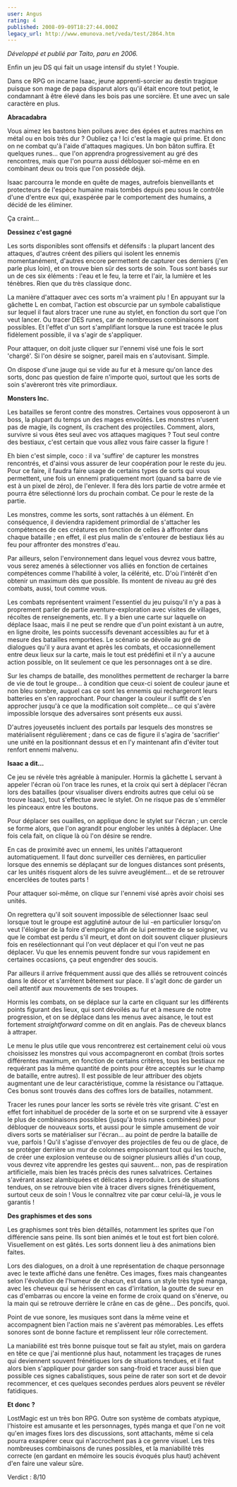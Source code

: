 ```yaml
---
user: Angus
rating: 4
published: 2008-09-09T18:27:44.000Z
legacy_url: http://www.emunova.net/veda/test/2864.htm
---
```

_Développé et publié par Taito, paru en 2006\._  

  

Enfin un jeu DS qui fait un usage intensif du stylet ! Youpie.  

Dans ce RPG on incarne Isaac, jeune apprenti-sorcier au destin tragique puisque son mage de papa disparut alors qu'il était encore tout petiot, le condamnant à être élevé dans les bois pas une sorcière. Et une avec un sale caractère en plus.  

  

**Abracadabra**  

  

Vous aimez les bastons bien poilues avec des épées et autres machins en métal ou en bois très dur ? Oubliez ça ! Ici c'est la magie qui prime. Et donc on ne combat qu'à l'aide d'attaques magiques. Un bon bâton suffira. Et quelques runes... que l'on apprendra progressivement au gré des rencontres, mais que l'on pourra aussi débloquer soi-même en en combinant deux ou trois que l'on possède déjà.  

  

Isaac parcourra le monde en quête de mages, autrefois bienveillants et protecteurs de l'espèce humaine mais tombés depuis peu sous le contrôle d'une d'entre eux qui, exaspérée par le comportement des humains, a décidé de les éliminer.  

  

Ça craint...  

  

**Dessinez c'est gagné**  

  

Les sorts disponibles sont offensifs et défensifs : la plupart lancent des attaques, d'autres créent des piliers qui isolent les ennemis momentanément, d'autres encore permettent de capturer ces derniers (j'en parle plus loin), et on trouve bien sûr des sorts de soin. Tous sont basés sur un de ces six éléments : l'eau et le feu, la terre et l'air, la lumière et les ténèbres. Rien que du très classique donc.  

  

La manière d'attaquer avec ces sorts m'a vraiment plu ! En appuyant sur la gâchette L en combat, l'action est obscurcie par un symbole cabalistique sur lequel il faut alors tracer une rune au stylet, en fonction du sort que l'on veut lancer. Ou tracer DES runes, car de nombreuses combinaisons sont possibles. Et l'effet d'un sort s'amplifiant lorsque la rune est tracée le plus fidèlement possible, il va s'agir de s'appliquer.  

Pour attaquer, on doit juste cliquer sur l'ennemi visé une fois le sort 'chargé'. Si l'on désire se soigner, pareil mais en s'autovisant. Simple.  

  

On dispose d'une jauge qui se vide au fur et à mesure qu'on lance des sorts, donc pas question de faire n'importe quoi, surtout que les sorts de soin s'avèreront très vite primordiaux.  

  

**Monsters Inc.**  

  

Les batailles se feront contre des monstres. Certaines vous opposeront à un boss, la plupart du temps un des mages envoûtés. Les monstres n'usent pas de magie, ils cognent, ils crachent des projectiles. Comment, alors, survivre si vous êtes seul avec vos attaques magiques ? Tout seul contre des bestiaux, c'est certain que vous allez vous faire casser la figure !  

Eh bien c'est simple, coco : il va 'suffire' de capturer les monstres rencontrés, et d'ainsi vous assurer de leur coopération pour le reste du jeu. Pour ce faire, il faudra faire usage de certains types de sorts qui vous permettent, une fois un ennemi pratiquement mort (quand sa barre de vie est à un pixel de zéro), de l'enlever. Il fera dès lors partie de votre armée et pourra être sélectionné lors du prochain combat. Ce pour le reste de la partie.  

  

Les monstres, comme les sorts, sont rattachés à un élément. En conséquence, il deviendra rapidement primordial de s'attacher les compétences de ces créatures en fonction de celles à affronter dans chaque bataille ; en effet, il est plus malin de s'entourer de bestiaux liés au feu pour affronter des monstres d'eau.  

Par ailleurs, selon l'environnement dans lequel vous devrez vous battre, vous serez amenés à sélectionner vos alliés en fonction de certaines compétences comme l'habilité à voler, la célérité, etc. D'où l'intérêt d'en obtenir un maximum dès que possible. Ils montent de niveau au gré des combats, aussi, tout comme vous.  

  

Les combats représentent vraiment l'essentiel du jeu puisqu'il n'y a pas à proprement parler de partie aventure-exploration avec visites de villages, récoltes de renseignements, etc. Il y a bien une carte sur laquelle on déplace Isaac, mais il ne peut se rendre que d'un point existant à un autre, en ligne droite, les points successifs devenant accessibles au fur et à mesure des batailles remportées. Le scénario se dévoile au gré de dialogues qu'il y aura avant et après les combats, et occasionnellement entre deux lieux sur la carte, mais le tout est prédéfini et il n'y a aucune action possible, on lit seulement ce que les personnages ont à se dire.  

  

Sur les champs de bataille, des monolithes permettent de recharger la barre de vie de tout le groupe... à condition que ceux-ci soient de couleur jaune et non bleu sombre, auquel cas ce sont les ennemis qui rechargeront leurs batteries en s'en rapprochant. Pour changer la couleur il suffit de s'en approcher jusqu'à ce que la modification soit complète... ce qui s'avère impossible lorsque des adversaires sont présents eux aussi.  

D'autres joyeusetés incluent des portails par lesquels des monstres se matérialisent régulièrement ; dans ce cas de figure il s'agira de 'sacrifier' une unité en la positionnant dessus et en l'y maintenant afin d'éviter tout renfort ennemi malvenu.  

  

**Isaac a dit...**  

  

Ce jeu se révèle très agréable à manipuler. Hormis la gâchette L servant à appeler l'écran où l'on trace les runes, et la croix qui sert à déplacer l'écran lors des batailles (pour visualiser divers endroits autres que celui où se trouve Isaac), tout s'effectue avec le stylet. On ne risque pas de s'emmêler les pinceaux entre les boutons.  

Pour déplacer ses ouailles, on applique donc le stylet sur l'écran ; un cercle se forme alors, que l'on agrandit pour englober les unités à déplacer. Une fois cela fait, on clique là où l'on désire se rendre.  

En cas de proximité avec un ennemi, les unités l'attaqueront automatiquement. Il faut donc surveiller ces dernières, en particulier lorsque des ennemis se déplaçant sur de longues distances sont présents, car les unités risquent alors de les suivre aveuglément... et de se retrouver encerclées de toutes parts !  

Pour attaquer soi-même, on clique sur l'ennemi visé après avoir choisi ses unités.  

  

On regrettera qu'il soit souvent impossible de sélectionner Isaac seul lorsque tout le groupe est agglutiné autour de lui -en particulier lorsqu'on veut l'éloigner de la foire d'empoigne afin de lui permettre de se soigner, vu que le combat est perdu s'il meurt, et dont on doit souvent cliquer plusieurs fois en resélectionnant qui l'on veut déplacer et qui l'on veut ne pas déplacer. Vu que les ennemis peuvent fondre sur vous rapidement en certaines occasions, ça peut engendrer des soucis.  

Par ailleurs il arrive fréquemment aussi que des alliés se retrouvent coincés dans le décor et s'arrêtent bêtement sur place. Il s'agit donc de garder un oeil attentif aux mouvements de ses troupes.  

  

Hormis les combats, on se déplace sur la carte en cliquant sur les différents points figurant des lieux, qui sont dévoilés au fur et à mesure de notre progression, et on se déplace dans les menus avec aisance, le tout est fortement _straightforward_ comme on dit en anglais. Pas de cheveux blancs à attraper.  

Le menu le plus utile que vous rencontrerez est certainement celui où vous choisissez les monstres qui vous accompagneront en combat (trois sortes différentes maximum, en fonction de certains critères, tous les bestiaux ne requérant pas la même quantité de points pour être acceptés sur le champ de bataille, entre autres). Il est possible de leur attribuer des objets augmentant une de leur caractéristique, comme la résistance ou l'attaque. Ces bonus sont trouvés dans des coffres lors de batailles, notamment.  

  

Tracer les runes pour lancer les sorts se révèle très vite grisant. C'est en effet fort inhabituel de procéder de la sorte et on se surprend vite à essayer le plus de combinaisons possibles (jusqu'à trois runes combinées) pour débloquer de nouveaux sorts, et aussi pour le simple amusement de voir divers sorts se matérialiser sur l'écran... au point de perdre la bataille de vue, parfois ! Qu'il s'agisse d'envoyer des projectiles de feu ou de glace, de se protéger derrière un mur de colonnes empoisonnant tout qui les touche, de créer une explosion venteuse ou de soigner plusieurs alliés d'un coup, vous devrez vite apprendre les gestes qui sauvent... non, pas de respiration artificielle, mais bien les tracés précis des runes salvatrices. Certaines s'avérant assez alambiquées et délicates à reproduire. Lors de situations tendues, on se retrouve bien vite à tracer divers signes frénétiquement, surtout ceux de soin ! Vous le connaîtrez vite par cœur celui-là, je vous le garantis !  

  

**Des graphismes et des sons**  

  

Les graphismes sont très bien détaillés, notamment les sprites que l'on différencie sans peine. Ils sont bien animés et le tout est fort bien coloré. Visuellement on est gâtés. Les sorts donnent lieu à des animations bien faites.  

Lors des dialogues, on a droit à une représentation de chaque personnage avec le texte affiché dans une fenêtre. Ces images, fixes mais changeantes selon l'évolution de l'humeur de chacun, est dans un style très typé manga, avec les cheveux qui se hérissent en cas d'irritation, la goutte de sueur en cas d'embarras ou encore la veine en forme de croix quand on s'énerve, ou la main qui se retrouve derrière le crâne en cas de gêne... Des poncifs, quoi.  

  

Point de vue sonore, les musiques sont dans la même veine et accompagnent bien l'action mais ne s'avèrent pas mémorables. Les effets sonores sont de bonne facture et remplissent leur rôle correctement.  

  

La maniabilité est très bonne puisque tout se fait au stylet, mais on gardera en tête ce que j'ai mentionné plus haut, notamment les traçages de runes qui deviennent souvent frénétiques lors de situations tendues, et il faut alors bien s'appliquer pour garder son sang-froid et tracer aussi bien que possible ces signes cabalistiques, sous peine de rater son sort et de devoir recommencer, et ces quelques secondes perdues alors peuvent se révéler fatidiques.  

  

**Et donc ?**  

  

LostMagic est un très bon RPG. Outre son système de combats atypique, l'histoire est amusante et les personnages, typés manga et que l'on ne voit qu'en images fixes lors des discussions, sont attachants, même si cela pourra exaspérer ceux qui n'accrochent pas à ce genre visuel. Les très nombreuses combinaisons de runes possibles, et la maniabilité très correcte (en gardant en mémoire les soucis évoqués plus haut) achèvent d'en faire une valeur sûre.  

  

Verdict : 8/10